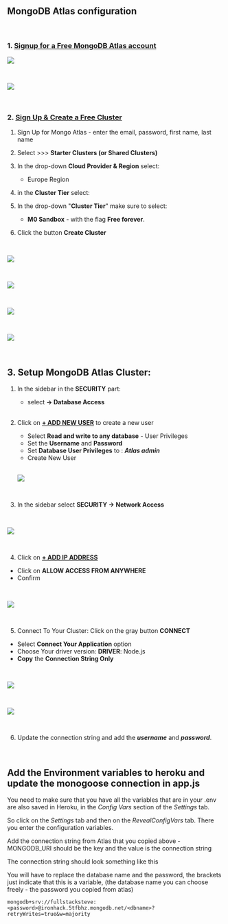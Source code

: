 
##  MongoDB Atlas configuration 


<br>



### 1. [Signup for a Free MongoDB Atlas account](https://www.mongodb.com/cloud/atlas/lp/try2)

![](https://i.imgur.com/vKJgkEB.png)



<br>



![](https://i.imgur.com/jLhyP7k.png)



<br>



### 2. [Sign Up & Create a Free Cluster](https://docs.atlas.mongodb.com/tutorial/deploy-free-tier-cluster/)

1. Sign Up for Mongo Atlas - enter the email, password, first name, last name

2. Select  >>>  **Starter Clusters (or Shared Clusters)** 

3. In the drop-down **Cloud Provider & Region** select: 

   -  Europe Region 

4. in the **Cluster Tier** select:

   

5. In the drop-down "**Cluster Tier**" make sure to select:

   -  **M0 Sandbox** - with the flag **Free forever**.

6. Click the button **Create Cluster**



<br>



![](https://i.imgur.com/uxoAE6C.png)



<br>







![](https://i.imgur.com/auYMuhb.png)



<br>





![](https://i.imgur.com/sOOp0vs.png)



<br>



![](https://i.imgur.com/j8kcopJ.png)



<br>





## 3. Setup MongoDB Atlas Cluster:



1. In the sidebar in the **SECURITY** part:

   - select **->  Database Access**

   

   <br>

   

2. Click on **<u>+ ADD NEW USER</u>** to create a new user

   - Select **Read and write to any database** - User Privileges
   - Set the **Username** and **Password**
   - Set **Database User Privileges** to : ***Atlas admin***
   - Create New User

   

   <br>

   

   ![](https://i.imgur.com/L9Pie5j.png)

   

   <br>

   

3. In the sidebar select **SECURITY  ->  Network Access**

   

   <br>



![](https://i.imgur.com/88GeH9u.png)



<br>



4. Click on **<u>+ ADD IP ADDRESS</u>**

- Click on **ALLOW ACCESS FROM ANYWHERE**
- Confirm



<br>



![](https://i.imgur.com/f3tGfbn.png)



<br>



5. Connect To Your Cluster: Click on the gray button **CONNECT**

- Select **Connect Your Application** option
- Choose Your driver version:  **DRIVER**: Node.js
- **Copy** the **Connection String Only**



<br>



![](https://i.imgur.com/btWKcLp.png)



<br>



![](https://i.imgur.com/7pYGh0P.png)





<br>





6. Update the connection string and add the ***username*** and ***password***.



<br>


## Add the Environment variables to heroku and update the monogoose connection in app.js  

You need to make sure that you have all the variables that are in your .env are also saved in Heroku, in the _Config Vars_ section of the _Settings_ tab.

So click on the _Settings_ tab and then on the _RevealConfigVars_ tab. There you enter the configuration variables.

Add the connection string from Atlas that you copied above - MONGODB_URI should be the key and the value is the connection string

The connection string should look something like this 

You will have to replace the database name and the password, the brackets just indicate that this is a variable, (the database name you can choose freely - the password you copied from atlas)
```
mongodb+srv://fullstacksteve:<password>@ironhack.5tfbhz.mongodb.net/<dbname>?retryWrites=true&w=majority
```